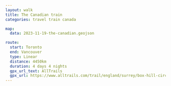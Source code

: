 ```yaml
---
layout: walk
title: The Canadian train
categories: travel train canada

map:
  data: 2023-11-19-the-canadian.geojson

route:
  start: Toronto
  end: Vancouver
  type: Linear
  distance: 4450km
  duration: 4 days 4 nights
  gpx_url_text: AllTrails
  gpx_url: https://www.alltrails.com/trail/england/surrey/box-hill-circular--2?u=m&sh=xr4vxe
---
```

